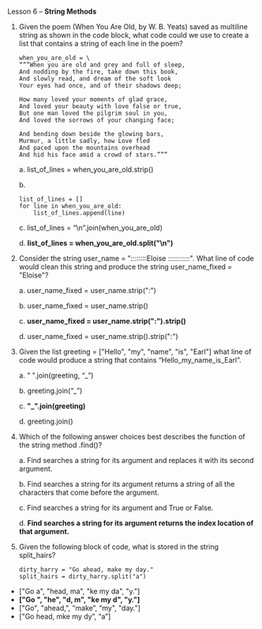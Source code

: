 Lesson 6 – **String Methods**

1.	Given the poem (When You Are Old, by W. B. Yeats) saved as multiline string as shown in the code block, what code could we use to create a list that contains a string of each line in the poem?

		when_you_are_old = \
		“””When you are old and grey and full of sleep,
		And nodding by the fire, take down this book,
		And slowly read, and dream of the soft look
		Your eyes had once, and of their shadows deep;

		How many loved your moments of glad grace,
		And loved your beauty with love false or true,
		But one man loved the pilgrim soul in you,
		And loved the sorrows of your changing face;

		And bending down beside the glowing bars,
		Murmur, a little sadly, how Love fled
		And paced upon the mountains overhead
		And hid his face amid a crowd of stars.”””
	
	a.	list_of_lines = when_you_are_old.strip()
	
	b.	
		
		list_of_lines = []
		for line in when_you_are_old:
			list_of_lines.append(line)
	
	c.	list_of_lines = “\n”.join(when_you_are_old)
	
	d.	**list_of_lines = when_you_are_old.split("\n")**

2.	Consider the string user_name = "::::::::Eloise :::::::::::". What line of code would clean this string and produce the string user_name_fixed = "Eloise"?

	a.	user_name_fixed = user_name.strip(":")

	b.	user_name_fixed = user_name.strip()

	c.	**user_name_fixed = user_name.strip(":").strip()**

	d.	user_name_fixed = user_name.strip().strip(":")

3.	Given the list greeting = ["Hello", "my", "name", "is", "Earl"] what line of code would produce a string that contains “Hello_my_name_is_Earl”.

	a.	" ".join(greeting, “_”)
	
	b.	greeting.join(“_”)
	
	c.	**"_".join(greeting)**

	d.	greeting.join()

4.	Which of the following answer choices best describes the function of the string method .find()?

	a.	Find searches a string for its argument and replaces it with its second argument.

	b.	Find searches a string for its argument returns a string of all the characters that come before the argument.

	c.	Find searches a string for its argument and True or False.

	d.	**Find searches a string for its argument returns the index location of that argument.**

5.	Given the following block of code, what is stored in the string split_hairs?

		dirty_harry = "Go ahead, make my day."
		split_hairs = dirty_harry.split("a")

-	["Go a", "head, ma", "ke my da", "y."]
-	**["Go ", "he", "d, m", "ke my d", "y."]**
-	["Go", "ahead,", "make”, “my", "day."]
-	["Go head, mke my dy”, “a”]
